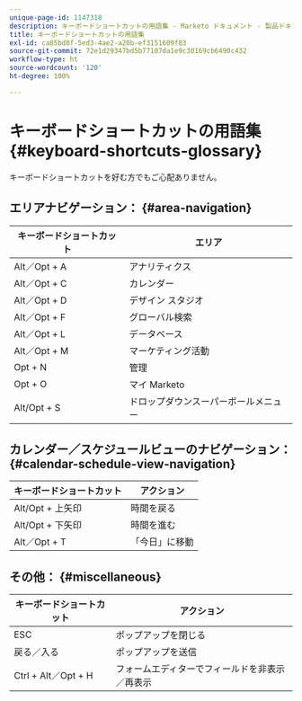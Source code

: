 ```yaml
---
unique-page-id: 1147318
description: キーボードショートカットの用語集 - Marketo ドキュメント - 製品ドキュメント
title: キーボードショートカットの用語集
exl-id: ca85bd0f-5ed3-4ae2-a20b-ef3151609f83
source-git-commit: 72e1d29347bd5b77107da1e9c30169cb6490c432
workflow-type: ht
source-wordcount: '120'
ht-degree: 100%

---
```


# キーボードショートカットの用語集 {#keyboard-shortcuts-glossary}

キーボードショートカットを好む方でもご心配ありません。

## エリアナビゲーション： {#area-navigation}

| キーボードショートカット | エリア |
|---|---|
| Alt／Opt + A | アナリティクス |
| Alt／Opt + C | カレンダー |
| Alt／Opt + D | デザイン スタジオ |
| Alt／Opt + F | グローバル検索 |
| Alt／Opt + L | データベース |
| Alt／Opt + M | マーケティング活動 |
| Opt + N | 管理 |
| Opt + O | マイ Marketo |
| Alt/Opt + S | ドロップダウンスーパーボールメニュー |

## カレンダー／スケジュールビューのナビゲーション：  {#calendar-schedule-view-navigation}

| キーボードショートカット | アクション |
|---|---|
| Alt/Opt + 上矢印 | 時間を戻る |
| Alt/Opt + 下矢印 | 時間を進む |
| Alt／Opt + T | 「今日」に移動 |

## その他： {#miscellaneous}

| キーボードショートカット | アクション |
|---|---|
| ESC | ポップアップを閉じる |
| 戻る／入る | ポップアップを送信 |
| Ctrl + Alt／Opt + H | フォームエディターでフィールドを非表示／再表示 |
